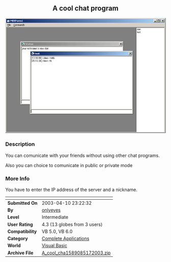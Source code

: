 ﻿<div align="center">

## A cool chat program

<img src="PIC20035171859115073.gif">
</div>

### Description

You can comunicate with your friends without using other chat programs.

Also you can choice to comunicate in public or private mode
 
### More Info
 
You have to enter the IP address of the server and a nickname.


<span>             |<span>
---                |---
**Submitted On**   |2003-04-10 23:22:32
**By**             |[onlyeyes](https://github.com/Planet-Source-Code/PSCIndex/blob/master/ByAuthor/onlyeyes.md)
**Level**          |Intermediate
**User Rating**    |4.3 (13 globes from 3 users)
**Compatibility**  |VB 5\.0, VB 6\.0
**Category**       |[Complete Applications](https://github.com/Planet-Source-Code/PSCIndex/blob/master/ByCategory/complete-applications__1-27.md)
**World**          |[Visual Basic](https://github.com/Planet-Source-Code/PSCIndex/blob/master/ByWorld/visual-basic.md)
**Archive File**   |[A\_cool\_cha1589085172003\.zip](https://github.com/Planet-Source-Code/onlyeyes-a-cool-chat-program__1-45553/archive/master.zip)








